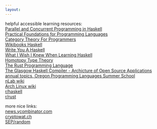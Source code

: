 ```yaml
---
layout:
---
```


helpful accessible learning resources:<br>
[Parallel and Concurrent Programming in Haskell](http://chimera.labs.oreilly.com/books/1230000000929/index.html)<br>
[Practical Foundations for Programming Languages](http://www.cs.cmu.edu/~rwh/pfpl.html)<br>
[Category Theory For Programmers](https://bartoszmilewski.com/2014/10/28/category-theory-for-programmers-the-preface/)<br>
[Wikibooks Haskell](https://en.wikibooks.org/wiki/Haskell)<br>
[Write You A Haskell](http://dev.stephendiehl.com/fun/)<br>
[What I Wish I Knew When Learning Haskell](http://dev.stephendiehl.com/hask/)<br>
[Homotopy Type Theory](https://homotopytypetheory.org/book/)<br>
[The Rust Programming Language](https://doc.rust-lang.org/stable/book/second-edition/)<br>
[The Glasgow Haskell Compiler - Archicture of Open Source Applications](http://www.aosabook.org/en/ghc.html)<br>
[annual topics, Oregon Programming Languages Summer School](https://www.cs.uoregon.edu/research/summerschool/summer17/topics.php)<br>
[nLab wiki](https://ncatlab.org/nlab/show/HomePage)<br>
[Arch Linux wiki](https://wiki.archlinux.org/)<br>
[r/haskell](http://www.reddit.com/r/haskell)<br>
[r/rust](http://www.reddit.com/r/rust)<br>


more nice links:<br>
[news.ycombinator.com](https://news.ycombinator.com)<br>
[cryptowat.ch](https://cryptowat.ch)<br>
[SEP/random](https://plato.stanford.edu/cgi-bin/encyclopedia/random)<br>


